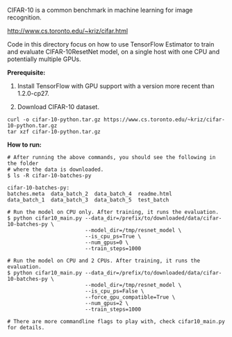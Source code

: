 CIFAR-10 is a common benchmark in machine learning for image recognition.

http://www.cs.toronto.edu/~kriz/cifar.html

Code in this directory focus on how to use TensorFlow Estimator to train and evaluate CIFAR-10ResetNet model, on a single host with one CPU and potentially multiple GPUs.

<b>Prerequisite:</b>

1. Install TensorFlow with GPU support  with a version more recent than 1.2.0-cp27.

2. Download CIFAR-10 dataset.

```shell
curl -o cifar-10-python.tar.gz https://www.cs.toronto.edu/~kriz/cifar-10-python.tar.gz
tar xzf cifar-10-python.tar.gz
```

<b>How to run:</b>

```shell
# After running the above commands, you should see the following in the folder
# where the data is downloaded.
$ ls -R cifar-10-batches-py

cifar-10-batches-py:
batches.meta  data_batch_2  data_batch_4  readme.html
data_batch_1  data_batch_3  data_batch_5  test_batch

# Run the model on CPU only. After training, it runs the evaluation.
$ python cifar10_main.py --data_dir=/prefix/to/downloaded/data/cifar-10-batches-py \
						 --model_dir=/tmp/resnet_model \
						 --is_cpu_ps=True \
						 --num_gpus=0 \
					     --train_steps=1000

# Run the model on CPU and 2 CPUs. After training, it runs the evaluation.
$ python cifar10_main.py --data_dir=/prefix/to/downloaded/data/cifar-10-batches-py \
						 --model_dir=/tmp/resnet_model \
						 --is_cpu_ps=False \
						 --force_gpu_compatible=True \
						 --num_gpus=2 \
					     --train_steps=1000

# There are more commandline flags to play with, check cifar10_main.py for details.
```
